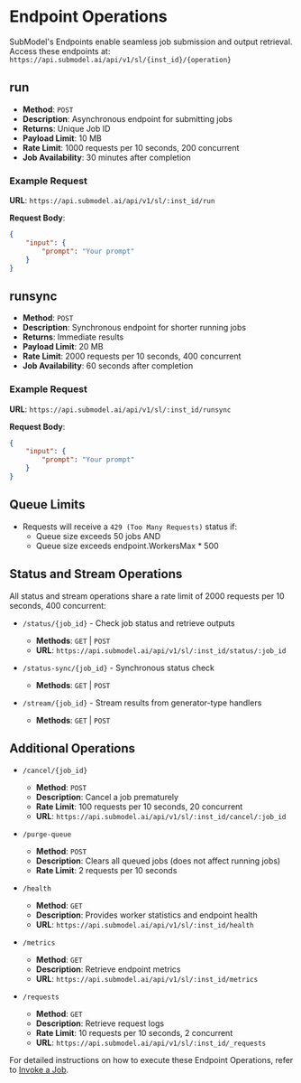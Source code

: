 # Endpoint Operations

SubModel's Endpoints enable seamless job submission and output retrieval. Access these endpoints at: `https://api.submodel.ai/api/v1/sl/{inst_id}/{operation}`

## run

- **Method**: `POST`
- **Description**: Asynchronous endpoint for submitting jobs
- **Returns**: Unique Job ID
- **Payload Limit**: 10 MB
- **Rate Limit**: 1000 requests per 10 seconds, 200 concurrent
- **Job Availability**: 30 minutes after completion

### Example Request

**URL**: `https://api.submodel.ai/api/v1/sl/:inst_id/run`

**Request Body**:
```json
{
    "input": {
        "prompt": "Your prompt"
    }
}
```

## runsync

- **Method**: `POST`
- **Description**: Synchronous endpoint for shorter running jobs
- **Returns**: Immediate results
- **Payload Limit**: 20 MB
- **Rate Limit**: 2000 requests per 10 seconds, 400 concurrent
- **Job Availability**: 60 seconds after completion

### Example Request

**URL**: `https://api.submodel.ai/api/v1/sl/:inst_id/runsync`

**Request Body**:
```json
{
    "input": {
        "prompt": "Your prompt"
    }
}
```

## Queue Limits

- Requests will receive a `429 (Too Many Requests)` status if:
  - Queue size exceeds 50 jobs AND
  - Queue size exceeds endpoint.WorkersMax * 500

## Status and Stream Operations

All status and stream operations share a rate limit of 2000 requests per 10 seconds, 400 concurrent:

- `/status/{job_id}` - Check job status and retrieve outputs
  - **Methods**: `GET` | `POST`
  - **URL**: `https://api.submodel.ai/api/v1/sl/:inst_id/status/:job_id`

- `/status-sync/{job_id}` - Synchronous status check
  - **Methods**: `GET` | `POST`

- `/stream/{job_id}` - Stream results from generator-type handlers
  - **Methods**: `GET` | `POST`

## Additional Operations

- `/cancel/{job_id}`
  - **Method**: `POST`
  - **Description**: Cancel a job prematurely
  - **Rate Limit**: 100 requests per 10 seconds, 20 concurrent
  - **URL**: `https://api.submodel.ai/api/v1/sl/:inst_id/cancel/:job_id`

- `/purge-queue`
  - **Method**: `POST`
  - **Description**: Clears all queued jobs (does not affect running jobs)
  - **Rate Limit**: 2 requests per 10 seconds

- `/health`
  - **Method**: `GET`
  - **Description**: Provides worker statistics and endpoint health
  - **URL**: `https://api.submodel.ai/api/v1/sl/:inst_id/health`

- `/metrics`
  - **Method**: `GET`
  - **Description**: Retrieve endpoint metrics
  - **URL**: `https://api.submodel.ai/api/v1/sl/:inst_id/metrics`

- `/requests`
  - **Method**: `GET`
  - **Description**: Retrieve request logs
  - **Rate Limit**: 10 requests per 10 seconds, 2 concurrent
  - **URL**: `https://api.submodel.ai/api/v1/sl/:inst_id/_requests`

For detailed instructions on how to execute these Endpoint Operations, refer to [Invoke a Job](/serverless/endpoints/job-operations.md).